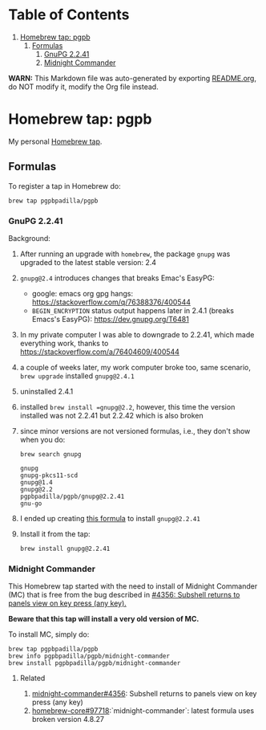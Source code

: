 
# Table of Contents

1.  [Homebrew tap: pgpb](#orgd4be16d)
    1.  [Formulas](#org7e83b68)
        1.  [GnuPG 2.2.41](#org8b3b3b5)
        2.  [Midnight Commander](#org2ec835c)

**WARN:** This Markdown file was auto-generated by exporting [README.org](README.md),
do NOT modify it, modify the Org file instead.


<a id="orgd4be16d"></a>

# Homebrew tap: pgpb

My personal [Homebrew tap](https://docs.brew.sh/How-to-Create-and-Maintain-a-Tap).


<a id="org7e83b68"></a>

## Formulas

To register a tap in Homebrew do:

    brew tap pgpbpadilla/pgpb 


<a id="org8b3b3b5"></a>

### GnuPG 2.2.41

Background:

1.  After running an upgrade with `homebrew`, the package `gnupg`
    was upgraded to the latest stable version: 2.4
2.  `gnupg@2.4` introduces changes that breaks Emac's EasyPG:
    -   google: emacs org gpg hangs:
        <https://stackoverflow.com/q/76388376/400544>
    -   `BEGIN_ENCRYPTION` status output happens later in 2.4.1 (breaks
        Emacs's EasyPG): <https://dev.gnupg.org/T6481>
3.  In my private computer I was able to downgrade to 2.2.41, which
    made everything work, thanks to
    <https://stackoverflow.com/a/76404609/400544>
4.  a couple of weeks later, my work computer broke too, same
    scenario, `brew upgrade` installed `gnupg@2.4.1`
5.  uninstalled 2.4.1
6.  installed `brew install =gnupg@2.2`, however, this time the
    version installed was not 2.2.41 but 2.2.42 which is also
    broken
7.  since minor versions are not versioned formulas, i.e., they
    don't show when you do:
    
        brew search gnupg
    
        gnupg
        gnupg-pkcs11-scd
        gnupg@1.4
        gnupg@2.2
        pgpbpadilla/pgpb/gnupg@2.2.41
        gnu-go
8.  I ended up creating [this formula](Formula/gnupg@2.2.41.rb) to install `gnupg@2.2.41`
9.  Install it from the tap:
    
        brew install gnupg@2.2.41


<a id="org2ec835c"></a>

### Midnight Commander

This Homebrew tap started with the need to install of Midnight
Commander (MC) that is free from the bug described in [#4356: Subshell
returns to panels view on key press (any
key).](<http://midnight-commander.org/ticket/4356>)

****Beware that this tap will install a very old version of MC.****

To install MC, simply do:

    brew tap pgpbpadilla/pgpb
    brew info pgpbpadilla/pgpb/midnight-commander
    brew install pgpbpadilla/pgpb/midnight-commander

1.  Related

    1.  [midnight-commander#4356](http://midnight-commander.org/ticket/4356): Subshell returns to panels view on key
        press (any key)
    2.  [homebrew-core#97718](https://github.com/Homebrew/homebrew-core/issues/97718):\`midnight-commander\`: latest formula uses
        broken version 4.8.27

